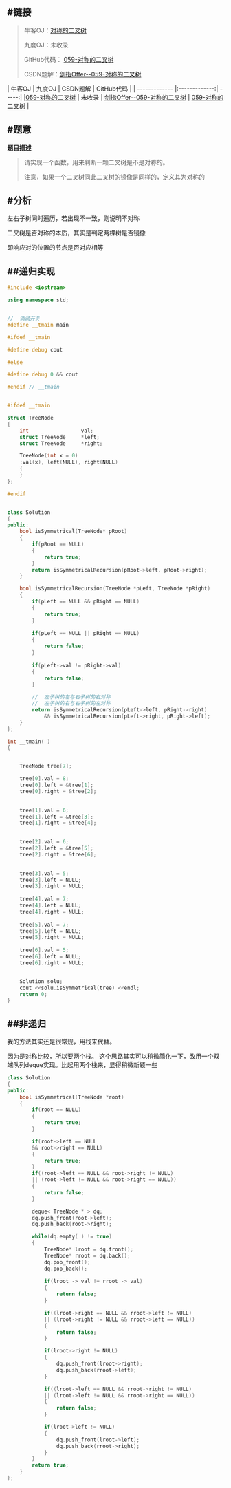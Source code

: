 #链接
------- 
>牛客OJ：[对称的二叉树](http://www.nowcoder.com/practice/ff05d44dfdb04e1d83bdbdab320efbcb?tpId=13&tqId=11211&rp=3&ru=%2Fta%2Fcoding-interviews&qru=%2Fta%2Fcoding-interviews%2Fquestion-ranking)
>
>九度OJ：未收录
>
>GitHub代码： [059-对称的二叉树](https://github.com/gatieme/CodingInterviews/tree/master/059-对称的二叉树)
>
>CSDN题解：[剑指Offer--059-对称的二叉树](http://blog.csdn.net/gatieme/article/details/51620587)


| 牛客OJ | 九度OJ | CSDN题解 | GitHub代码 | 
| ------------- |:-------------:| -----:|
|[059-对称的二叉树](http://www.nowcoder.com/practice/ff05d44dfdb04e1d83bdbdab320efbcb?tpId=13&tqId=11211&rp=3&ru=%2Fta%2Fcoding-interviews&qru=%2Fta%2Fcoding-interviews%2Fquestion-ranking) | 未收录 | [剑指Offer--059-对称的二叉树](http://blog.csdn.net/gatieme/article/details/51620587) | [059-对称的二叉树](https://github.com/gatieme/CodingInterviews/tree/master/059-对称的二叉树) |

#题意
-------

**题目描述**

>请实现一个函数，用来判断一颗二叉树是不是对称的。
>
>注意，如果一个二叉树同此二叉树的镜像是同样的，定义其为对称的


#分析
-------

左右子树同时遍历，若出现不一致，则说明不对称

二叉树是否对称的本质，其实是判定两棵树是否镜像

即响应对的位置的节点是否对应相等


##递归实现
-------

```cpp
#include <iostream>

using namespace std;


//  调试开关
#define __tmain main

#ifdef __tmain

#define debug cout

#else

#define debug 0 && cout

#endif // __tmain


#ifdef __tmain

struct TreeNode
{
    int                 val;
    struct TreeNode     *left;
    struct TreeNode     *right;

    TreeNode(int x = 0)
    :val(x), left(NULL), right(NULL)
    {
    }
};

#endif


class Solution
{
public:
    bool isSymmetrical(TreeNode* pRoot)
    {
        if(pRoot == NULL)
        {
            return true;   
        }
        return isSymmetricalRecursion(pRoot->left, pRoot->right);
    }

    bool isSymmetricalRecursion(TreeNode *pLeft, TreeNode *pRight)
    {
        if(pLeft == NULL && pRight == NULL)
        {
            return true;
        }
        
        if(pLeft == NULL || pRight == NULL)
        {
            return false;
        }
        
        if(pLeft->val != pRight->val)
        {
            return false;
        }

        //  左子树的左与右子树的右对称
        //  左子树的右与右子树的左对称
        return isSymmetricalRecursion(pLeft->left, pRight->right) 
            && isSymmetricalRecursion(pLeft->right, pRight->left);
    }
};

int __tmain( )
{


    TreeNode tree[7];

    tree[0].val = 8;
    tree[0].left = &tree[1];
    tree[0].right = &tree[2];

    
    tree[1].val = 6;
    tree[1].left = &tree[3];
    tree[1].right = &tree[4];

    
    tree[2].val = 6;
    tree[2].left = &tree[5];
    tree[2].right = &tree[6];

    
    tree[3].val = 5;
    tree[3].left = NULL;
    tree[3].right = NULL;
    
    tree[4].val = 7;
    tree[4].left = NULL;
    tree[4].right = NULL;
    
    tree[5].val = 7;
    tree[5].left = NULL;
    tree[5].right = NULL;
    
    tree[6].val = 5;
    tree[6].left = NULL;
    tree[6].right = NULL;


    Solution solu;
    cout <<solu.isSymmetrical(tree) <<endl;
    return 0;
}
```


##非递归
-------


我的方法其实还是很常规，用栈来代替。

因为是对称比较，所以要两个栈。
这个思路其实可以稍微简化一下，改用一个双端队列deque实现。比起用两个栈来，显得稍微新颖一些



```cpp
class Solution
{
public:
    bool isSymmetrical(TreeNode *root)
    {
        if(root == NULL)
        {
            return true;
        }

        if(root->left == NULL 
        && root->right == NULL)
        {
            return true;
        }
        if((root->left == NULL && root->right != NULL)
        || (root->left != NULL && root->right == NULL))
        {
            return false;
        }

        deque< TreeNode * > dq;
        dq.push_front(root->left);
        dq.push_back(root->right);

        while(dq.empty( ) != true)
        {
            TreeNode* lroot = dq.front();
            TreeNode* rroot = dq.back();
            dq.pop_front();
            dq.pop_back();
        
            if(lroot -> val != rroot -> val)
            {
                return false;
            }

            if((lroot->right == NULL && rroot->left != NULL)
            || (lroot->right != NULL && rroot->left == NULL))
            {
                return false;
            }

            if(lroot->right != NULL)
            {
                dq.push_front(lroot->right);
                dq.push_back(rroot->left);
            }

            if((lroot->left == NULL && rroot->right != NULL)
            || (lroot->left != NULL && rroot->right == NULL))
            {
                return false;
            }

            if(lroot->left != NULL)
            {
                dq.push_front(lroot->left);
                dq.push_back(rroot->right);
            }
        }
        return true;
    }
};
```